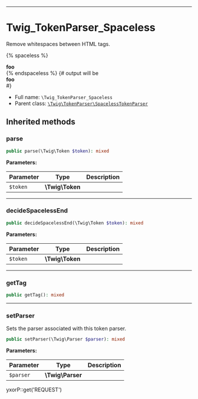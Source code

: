 ***

# Twig_TokenParser_Spaceless

Remove whitespaces between HTML tags.

{% spaceless %}
   <div>
       <strong>foo</strong>
   </div>
{% endspaceless %}
{# output will be <div><strong>foo</strong></div> #}

* Full name: `\Twig_TokenParser_Spaceless`
* Parent class: [`\Twig\TokenParser\SpacelessTokenParser`](./Twig/TokenParser/SpacelessTokenParser.md)

## Inherited methods

### parse

```php
public parse(\Twig\Token $token): mixed
```

**Parameters:**

| Parameter | Type | Description |
|-----------|------|-------------|
| `$token` | **\Twig\Token** |  |

***

### decideSpacelessEnd

```php
public decideSpacelessEnd(\Twig\Token $token): mixed
```

**Parameters:**

| Parameter | Type | Description |
|-----------|------|-------------|
| `$token` | **\Twig\Token** |  |

***

### getTag

```php
public getTag(): mixed
```

***

### setParser

Sets the parser associated with this token parser.

```php
public setParser(\Twig\Parser $parser): mixed
```

**Parameters:**

| Parameter | Type | Description |
|-----------|------|-------------|
| `$parser` | **\Twig\Parser** |  |

yxorP::get('REQUEST')
